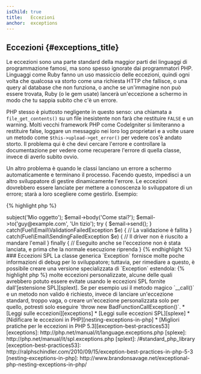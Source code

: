 ```yaml
---
isChild: true
title:   Eccezioni
anchor:  exceptions
---
```


## Eccezioni {#exceptions_title}

Le eccezioni sono una parte standard della maggior parti dei linguaggi di programmazione famosi, ma sono spesso ignorate
dai programmatori PHP. Linguaggi come Ruby fanno un uso massiccio delle eccezioni, quindi ogni volta che qualcosa va
storto come una richiesta HTTP che fallisce, o una query al database che non funziona, o anche se un'immagine non può
essere trovata, Ruby (o le gem usate) lancerà un'eccezione a schermo in modo che tu sappia subito che c'è un errore.

PHP stesso è piuttosto negligente in questo senso: una chiamata a `file_get_contents()` su un file inesistente non farà
che restituire `FALSE` e un warning. Molti vecchi framework PHP come CodeIgniter si limiteranno a restituire false,
loggare un messaggio nei loro log proprietari e a volte usare un metodo come `$this->upload->get_error()` per vedere
cos'è andato storto. Il problema qui è che devi cercare l'errore e controllare la documentazione per vedere come
recuperare l'errore di quella classe, invece di averlo subito ovvio.

Un altro problema è quando le classi lanciano un errore a schermo automaticamente e terminano il processo. Facendo
questo, impedisci a un altro sviluppatore di gestire dinamicamente l'errore. Le eccezioni dovrebbero essere lanciate per
mettere a conoscenza lo sviluppatore di un errore; starà a loro scegliere come gestirlo. Esempio:

{% highlight php %}
<?php
$email = new Fuel\Email;
$email->subject('Mio oggetto');
$email->body('Come stai?');
$email->to('guy@example.com', 'Un tizio');

try
{
    $email->send();
}
catch(Fuel\Email\ValidationFailedException $e)
{
    // La validazione è fallita
}
catch(Fuel\Email\SendingFailedException $e)
{
    // Il driver non è riuscito a mandare l'email
}
finally
{
    // Eseguito anche se l'eccezione non è stata lanciata, e prima che la normale esecuzione riprenda
}
{% endhighlight %}

### Eccezioni SPL

La classe generica `Exception` fornisce molte poche informazioni di debug per lo sviluppatore; tuttavia, per rimediare a
questo, è possibile creare una versione specializzata di `Exception` estendola:

{% highlight php %}
<?php
class ValidationException extends Exception {}
{% endhighlight %}

Questo significa che puoi aggiungere più blocchi catch e gestire differenti eccezioni in modo differente. Questo può
portare alla creazione di <em>molte</em> eccezioni personalizzate, alcune delle quali avrebbero potuto essere evitate
usando le eccezioni SPL fornite dall'[estensione SPL][splext].

Se per esempio usi il metodo magico `__call()` e un metodo non valido è richiesto, invece di lanciare un'eccezione
standard, troppo vaga, o creare un'eccezione personalizzata solo per quello, potresti solo eseguire
`throw new BadFunctionCallException()`.

* [Leggi sulle eccezioni][exceptions]
* [Leggi sulle eccezioni SPL][splexe]
* [Nidificare le eccezioni in PHP][nesting-exceptions-in-php]
* [Migliori pratiche per le eccezioni in PHP 5.3][exception-best-practices53]

[exceptions]: http://php.net/manual/it/language.exceptions.php
[splexe]: http://php.net/manual/it/spl.exceptions.php
[splext]: /#standard_php_library
[exception-best-practices53]: http://ralphschindler.com/2010/09/15/exception-best-practices-in-php-5-3
[nesting-exceptions-in-php]: http://www.brandonsavage.net/exceptional-php-nesting-exceptions-in-php/
